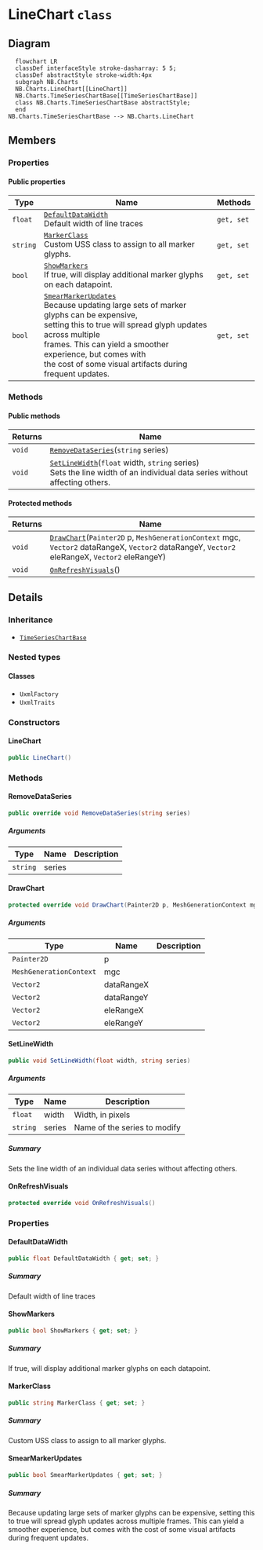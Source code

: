 # LineChart `class`

## Diagram
```mermaid
  flowchart LR
  classDef interfaceStyle stroke-dasharray: 5 5;
  classDef abstractStyle stroke-width:4px
  subgraph NB.Charts
  NB.Charts.LineChart[[LineChart]]
  NB.Charts.TimeSeriesChartBase[[TimeSeriesChartBase]]
  class NB.Charts.TimeSeriesChartBase abstractStyle;
  end
NB.Charts.TimeSeriesChartBase --> NB.Charts.LineChart
```

## Members
### Properties
#### Public  properties
| Type | Name | Methods |
| --- | --- | --- |
| `float` | [`DefaultDataWidth`](#defaultdatawidth)<br>Default width of line traces | `get, set` |
| `string` | [`MarkerClass`](#markerclass)<br>Custom USS class to assign to all marker glyphs. | `get, set` |
| `bool` | [`ShowMarkers`](#showmarkers)<br>If true, will display additional marker glyphs<br>            on each datapoint. | `get, set` |
| `bool` | [`SmearMarkerUpdates`](#smearmarkerupdates)<br>Because updating large sets of marker glyphs can be expensive,<br>            setting this to true will spread glyph updates across multiple<br>            frames. This can yield a smoother experience, but comes with<br>            the cost of some visual artifacts during frequent updates. | `get, set` |

### Methods
#### Public  methods
| Returns | Name |
| --- | --- |
| `void` | [`RemoveDataSeries`](#removedataseries)(`string` series) |
| `void` | [`SetLineWidth`](#setlinewidth)(`float` width, `string` series)<br>Sets the line width of an individual data series without affecting others. |

#### Protected  methods
| Returns | Name |
| --- | --- |
| `void` | [`DrawChart`](#drawchart)(`Painter2D` p, `MeshGenerationContext` mgc, `Vector2` dataRangeX, `Vector2` dataRangeY, `Vector2` eleRangeX, `Vector2` eleRangeY) |
| `void` | [`OnRefreshVisuals`](#onrefreshvisuals)() |

## Details
### Inheritance
 - [
`TimeSeriesChartBase`
](./nbcharts-TimeSeriesChartBase.md)

### Nested types
#### Classes
 - `UxmlFactory`
 - `UxmlTraits`

### Constructors
#### LineChart
```csharp
public LineChart()
```

### Methods
#### RemoveDataSeries
```csharp
public override void RemoveDataSeries(string series)
```
##### Arguments
| Type | Name | Description |
| --- | --- | --- |
| `string` | series |   |

#### DrawChart
```csharp
protected override void DrawChart(Painter2D p, MeshGenerationContext mgc, Vector2 dataRangeX, Vector2 dataRangeY, Vector2 eleRangeX, Vector2 eleRangeY)
```
##### Arguments
| Type | Name | Description |
| --- | --- | --- |
| `Painter2D` | p |   |
| `MeshGenerationContext` | mgc |   |
| `Vector2` | dataRangeX |   |
| `Vector2` | dataRangeY |   |
| `Vector2` | eleRangeX |   |
| `Vector2` | eleRangeY |   |

#### SetLineWidth
```csharp
public void SetLineWidth(float width, string series)
```
##### Arguments
| Type | Name | Description |
| --- | --- | --- |
| `float` | width | Width, in pixels |
| `string` | series | Name of the series to modify |

##### Summary
Sets the line width of an individual data series without affecting others.

#### OnRefreshVisuals
```csharp
protected override void OnRefreshVisuals()
```

### Properties
#### DefaultDataWidth
```csharp
public float DefaultDataWidth { get; set; }
```
##### Summary
Default width of line traces

#### ShowMarkers
```csharp
public bool ShowMarkers { get; set; }
```
##### Summary
If true, will display additional marker glyphs
            on each datapoint.

#### MarkerClass
```csharp
public string MarkerClass { get; set; }
```
##### Summary
Custom USS class to assign to all marker glyphs.

#### SmearMarkerUpdates
```csharp
public bool SmearMarkerUpdates { get; set; }
```
##### Summary
Because updating large sets of marker glyphs can be expensive,
            setting this to true will spread glyph updates across multiple
            frames. This can yield a smoother experience, but comes with
            the cost of some visual artifacts during frequent updates.
